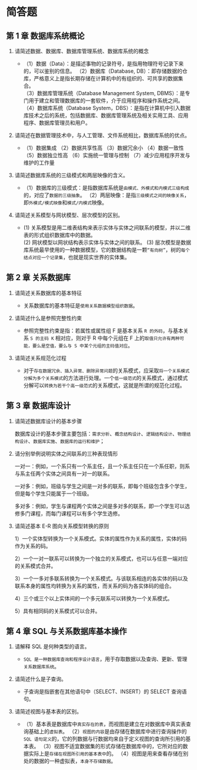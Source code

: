 # 简答题

## 第 1 章 数据库系统概论

1. 请简述数据、数据库、数据库管理系统、数据库系统的概念

   - （1）数据（Data）：是描述事物的记录符号，是指用物理符号记录下来的，可以鉴别的信息。
     （2）数据库（Database, DB）：即存储数据的仓库，严格意义上是指长期存储在计算机中的有组织的、可共享的数据集合。  
     （3）数据库管理系统（Database Management System, DBMS）：是专门用于建立和管理数据库的一套软件，介于应用程序和操作系统之间。  
     （4）数据库系统（Database System，DBS）：是指在计算机中引入数据库技术之后的系统，包括数据库、数据库管理系统及相关实用工具、应用程序、数据库管理员和用户。

2. 请简述在数据管理技术中，与人工管理、文件系统相比，数据库系统的优点。

   - （1）数据集成
     （2）数据共享性高
     （3）数据冗余小
     （4）数据一致性
     （5）数据独立性高
     （6）实施统一管理与控制
     （7）减少应用程序开发与维护的工作量

3. 请简述数据库系统的三级模式和两层映像的含义。

   - （1）数据库的三级模式：是指数据库系统是`由模式、外模式和内模式三级构成`的，对应了`数据的三级抽象`。
     （2）两层映像：是指`三级模式之间的映像关系`，即`外模式/模式映像`和`模式/内模式`映像。

4. 请简述关系模型与网状模型、层次模型的区别。

   - (1) 关系模型是用二维表结构来表示实体与实体之间联系的模型，并以二维表的形式组织数据库中的数据。  
     (2) 网状模型以网状结构表示实体与实体之间的联系。
     (3) 层次模型是数据库系统最早使用的一种数据模型，它的数据结构是一颗`“有向树”`，树的`每个结点对应一个记录集`，也就是现实世界的实体集。

## 第 2 章 关系数据库

1. 请简述关系数据库的基本特征

   - 关系数据库的基本特征是`使用关系数据模型组织数据`。

2. 请简述什么是参照完整性约束

   - 参照完整性约束是指：若属性或属性组 F 是基本关系 `R 的外码`，与基本关系 `S 的主码 K` 相对应，则对于 R 中每个元组在 F 上的`取值只允许有两种可能，要么是空值，要么与 S 中某个元组的主码值对应`。

3. 请简述关系规范化过程

   - 对于`存在数据冗余、插入异常、删除异常问题`的关系模式，应采取`将一个关系模式分解为多个关系模式`的方法进行处理。一个`低一级范式`的关系模式，通过模式分解可以`转换为若干个高一级范式`的关系模式，这就是所谓的规范化过程。

## 第 3 章 数据库设计

1. 请简述数据库设计的基本步骤

   数据库设计的基本步骤主要包括：`需求分析`、`概念结构设计`、`逻辑结构设计`、`物理结构设计`、`数据库实施`、`数据库的运行和维护`；

2. 请分别举例说明实体之间联系的三种表现情形

   一对一：例如，一个系只有一个系主任，且一个系主任只在一个系任职，则系与系主任两个实体之间具有一对一的联系。

   一对多：例如，班级与学生之间是一对多的联系，即每个班级包含多个学生，但是每个学生只能属于一个班级。

   多对多：例如，学生与课程两个实体之间是多对多的联系，即一个学生可以选修多门课程，而每门课程可以有多个学生选修。

3. 请简述基本 E-R 图向关系模型转换的原则

   1）一个实体型转换为一个关系模式。实体的属性作为关系的属性，实体的码作为关系的码。

   2）一个一对一联系可以转换为一个独立的关系模式，也可以与任意一端对应的关系模式合并。

   3）一个一多对多联系转换为一个关系模式。与该联系相连的各实体的码以及联系本身的属性均转换为关系的属性，而关系的码为各实体码的组合。

   4）三个或三个以上实体间的一个多元联系可以转换为一个关系模式。

   5）具有相同码的关系模式可以合并。

## 第 4 章 SQL 与关系数据库基本操作

1. 请解释 SQL 是何种类型的语言。

   - `SQL 是一种数据库查询和程序设计语言`，用于存取数据以及查询、更新、管理`关系数据库系统`。

2. 请简述什么是子查询。

   - 子查询是指嵌套在其他语句中（SELECT、INSERT）的 SELECT 查询语句。

3. 请简述视图与基本表的区别。

   - （1）基本表是数据库中`真实存在的表`，而视图是建立在对数据库中真实表查询基础上的`虚拟表`。
     （2）`视图的内容`是由存储在数据库中进行查询操作的 `SQL 语句定义`的，它的列数据与行数据均来自于定义视图的查询所引用的基本表。
     （3）视图不适宜数据集的形式存储在数据库中的，它所对应的数据实际上是`存储在视图所引用的基本表中`的。
     （4）视图是用来查看存储在别处的数据的一种虚拟表，`本身不存储数据`。
